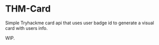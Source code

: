 # THM-Card
Simple Tryhackme card api that uses user badge id to generate a visual card with users info.

WIP.
